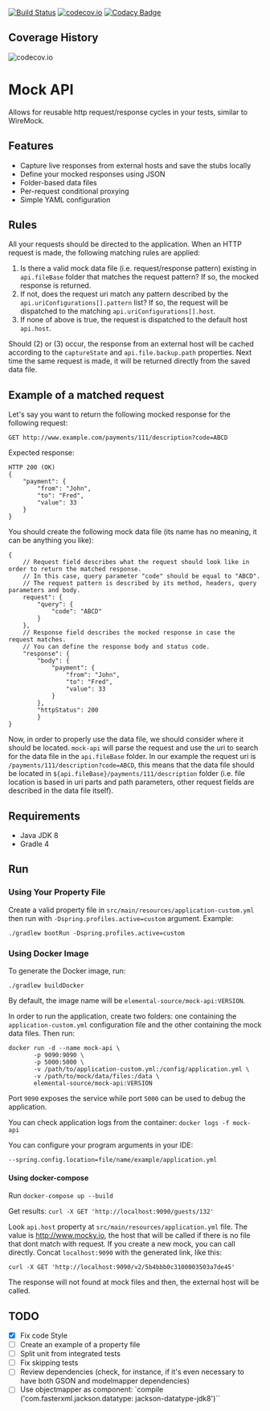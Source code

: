 [![Build Status](https://travis-ci.org/elemental-source/mock-api.svg?branch=master)](https://travis-ci.org/elemental-source/mock-api)
[![codecov.io](https://codecov.io/github/elemental-source/mock-api/coverage.svg?branch=master)](https://codecov.io/github/elemental-source/mock-api?branch=master)
[![Codacy Badge](https://api.codacy.com/project/badge/Grade/2be4911c74b14b68a37e78ca4c2c8273)](https://www.codacy.com/app/elemental-source/mock-api?utm_source=github.com&amp;utm_medium=referral&amp;utm_content=elemental-source/mock-api&amp;utm_campaign=Badge_Grade)

## Coverage History
![codecov.io](https://codecov.io/github/elemental-source/mock-api/branch.svg?branch=master)

# Mock API

Allows for reusable http request/response cycles in your tests, similar to WireMock.

## Features

* Capture live responses from external hosts and save the stubs locally
* Define your mocked responses using JSON
* Folder-based data files
* Per-request conditional proxying
* Simple YAML configuration

## Rules

All your requests should be directed to the application. When an HTTP request is made, the following matching rules are applied:

1. Is there a valid mock data file (i.e. request/response pattern) existing in `api.fileBase` folder that matches the request pattern? If so, the mocked response is returned. 
2. If not, does the request uri match any pattern described by the `api.uriConfigurations[].pattern` list? If so, the request will be dispatched to the matching `api.uriConfigurations[].host`.
3. If none of above is true, the request is dispatched to the default host `api.host`.

Should (2) or (3) occur, the response from an external host will be cached according to the `captureState` and `api.file.backup.path` properties. Next time the same request is made, it will be returned directly from the saved data file.

## Example of a matched request

Let's say you want to return the following mocked response for the following request: 

```
GET http://www.example.com/payments/111/description?code=ABCD
```

Expected response:

```
HTTP 200 (OK)
{
    "payment": {
        "from": "John",
        "to": "Fred",
        "value": 33
    }
}
```

You should create the following mock data file (its name has no meaning, it can be anything you like):

```
{
    // Request field describes what the request should look like in order to return the matched response.
    // In this case, query parameter "code" should be equal to "ABCD".
    // The request pattern is described by its method, headers, query parameters and body.
    request": {
        "query": {
            "code": "ABCD"
        }
    },
    // Response field describes the mocked response in case the request matches.
    // You can define the response body and status code.
    "response": {
        "body": {
            "payment": {
                "from": "John",
                "to": "Fred",
                "value": 33
            }
        },
        "httpStatus": 200
        }
}
```

Now, in order to properly use the data file, we should consider where it should be located. `mock-api` will parse the request and use the uri to search for the data file in the `api.fileBase` folder. In our example the request uri is `/payments/111/description?code=ABCD`, this means that the data file should be located in `${api.fileBase}/payments/111/description` folder (i.e. file location is based in uri parts and path parameters, other request fields are described in the data file itself). 

## Requirements

* Java JDK 8
* Gradle 4

## Run

### Using Your Property File
Create a valid property file in `src/main/resources/application-custom.yml` then run with `-Dspring.profiles.active=custom` argument. Example:

```shell
./gradlew bootRun -Dspring.profiles.active=custom
```

### Using Docker Image
To generate the Docker image, run: 

```shell
./gradlew buildDocker
```

By default, the image name will be `elemental-source/mock-api:VERSION`.

In order to run the application, create two folders: one containing the `application-custom.yml` configuration file and the other containing the mock data files. Then run:

```shell
docker run -d --name mock-api \
       -p 9090:9090 \
       -p 5000:5000 \
       -v /path/to/application-custom.yml:/config/application.yml \
       -v /path/to/mock/data/files:/data \
       elemental-source/mock-api:VERSION
```

Port `9090` exposes the service while port `5000` can be used to debug the application.

You can check application logs from the container: `docker logs -f mock-api`

You can configure your program arguments in your IDE:
```
--spring.config.location=file/name/example/application.yml
```

#### Using docker-compose

Run `docker-compose up --build`

Get results: `curl -X GET 'http://localhost:9090/guests/132'`

Look `api.host` property at `src/main/resources/application.yml` file.
The value is http://www.mocky.io, the host that will be called if there is no file that dont match with request.
If you create a new mock, you can call directly. Concat `localhost:9090` with the generated link, like this:

```shell
curl -X GET 'http://localhost:9090/v2/5b4bbb0c3100003503a7de45'
```

The response will not found at mock files and then, the external host will be called.

## TODO

- [X] Fix code Style
- [ ] Create an example of a property file
- [ ] Split unit from integrated tests
- [ ] Fix skipping tests
- [ ] Review dependencies (check, for instance, if it's even necessary to have both GSON and modelmapper dependencies)
- [ ] Use objectmapper as component: `compile ('com.fasterxml.jackson.datatype: jackson-datatype-jdk8')``

